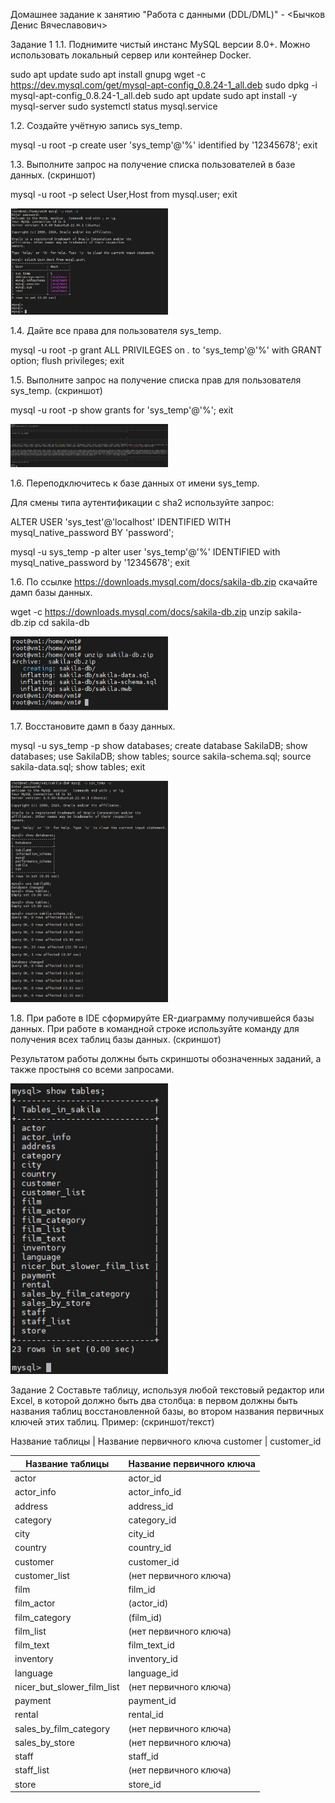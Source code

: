 Домашнее задание к занятию "Работа с данными (DDL/DML)" - <Бычков Денис Вячеславович>

Задание 1
1.1. Поднимите чистый инстанс MySQL версии 8.0+. Можно использовать локальный сервер или контейнер Docker.

sudo apt update
sudo apt install gnupg
wget -c https://dev.mysql.com/get/mysql-apt-config_0.8.24-1_all.deb
sudo dpkg -i mysql-apt-config_0.8.24-1_all.deb
sudo apt update
sudo apt install -y mysql-server
sudo systemctl status mysql.service


1.2. Создайте учётную запись sys_temp.

mysql -u root -p 
create user 'sys_temp'@'%' identified by '12345678';
exit


1.3. Выполните запрос на получение списка пользователей в базе данных. (скриншот)

mysql -u root -p 
select User,Host from mysql.user;
exit

<img src = "img/1.3.JPG" width = 50%>


1.4. Дайте все права для пользователя sys_temp.

mysql -u root -p 
grant ALL PRIVILEGES on *.* to 'sys_temp'@'%' with GRANT option;
flush privileges;
exit


1.5. Выполните запрос на получение списка прав для пользователя sys_temp. (скриншот)

mysql -u root -p 
show grants for 'sys_temp'@'%';
exit

<img src = "img/1.5.JPG" width = 50%>


1.6. Переподключитесь к базе данных от имени sys_temp.

Для смены типа аутентификации с sha2 используйте запрос:

ALTER USER 'sys_test'@'localhost' IDENTIFIED WITH mysql_native_password BY 'password';


mysql -u sys_temp -p 
alter user 'sys_temp'@'%' IDENTIFIED with mysql_native_password by '12345678';
exit


1.6. По ссылке https://downloads.mysql.com/docs/sakila-db.zip скачайте дамп базы данных.

wget -c https://downloads.mysql.com/docs/sakila-db.zip
unzip sakila-db.zip
cd sakila-db

<img src = "img/1.6.JPG" width = 50%>

1.7. Восстановите дамп в базу данных.

mysql -u sys_temp -p
show databases;
create database SakilaDB;
show databases;
use SakilaDB;
show tables;
source sakila-schema.sql;
source sakila-data.sql;
show tables;
exit

<img src = "img/1.7.JPG" width = 50%>

1.8. При работе в IDE сформируйте ER-диаграмму получившейся базы данных. При работе в командной строке используйте команду для получения всех таблиц базы данных. (скриншот)

Результатом работы должны быть скриншоты обозначенных заданий, а также простыня со всеми запросами.

<img src = "img/1.8.JPG" width = 50%>


Задание 2
Составьте таблицу, используя любой текстовый редактор или Excel, в которой должно быть два столбца: в первом должны быть названия таблиц восстановленной базы, во втором названия первичных ключей этих таблиц. Пример: (скриншот/текст)

Название таблицы | Название первичного ключа
customer         | customer_id


Название таблицы           | Название первичного ключа
---------------------------|---------------------------
actor                      | actor_id
actor_info                 | actor_info_id
address                    | address_id
category                   | category_id
city                       | city_id
country                    | country_id
customer                   | customer_id
customer_list              | (нет первичного ключа)
film                       | film_id
film_actor                 | (actor_id)
film_category              | (film_id)
film_list                  | (нет первичного ключа)
film_text                  | film_text_id
inventory                  | inventory_id
language                   | language_id
nicer_but_slower_film_list | (нет первичного ключа)
payment                    | payment_id
rental                     | rental_id
sales_by_film_category     | (нет первичного ключа)
sales_by_store             | (нет первичного ключа)
staff                      | staff_id
staff_list                 | (нет первичного ключа)
store                      | store_id